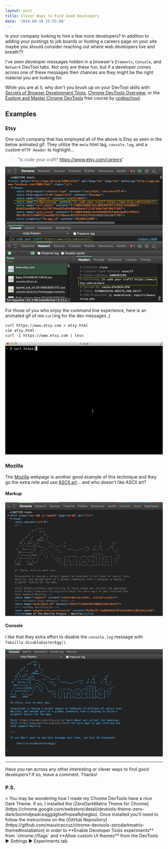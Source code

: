 ```yaml
---
layout: post
title: Clever Ways to Find Good Developers
date: '2014-08-18 15:55:00'
---
```


Is your company looking to hire a few more developers? In addition to adding your postings to job boards or hosting a careers page on your site maybe you should consider reaching out where web developers live and breath!?!

I've seen developer messages hidden in a browser's `Elements`, `Console`, and `Network` DevTool tabs. Not only are these fun, but if a developer comes across one of these messages then chances are they might be the right material you are looking for. 

While you are at it, why don't you brush up on your DevTool skills with [Secrets of Browser Development Tools](http://devtoolsecrets.com/), [Chrome DevTools Overview](https://developer.chrome.com/devtools), or the [Explore and Master Chrome DevTools](http://discover-devtools.codeschool.com/) free course by [codeschool](https://www.codeschool.com/). 
  
## Examples

### Etsy
  
One such company that has employed all of the above is Etsy as seen in the below animated gif. They utilize the `meta` html tag, `console.log`, and a custom `HTTP Header` to highlight...

> "Is code your craft? https://www.etsy.com/careers" 

![](/assets/images/2014/Aug/Screenshot_2014_08_18_22_30_34_2.png)

For those of you who enjoy the command line experience, here is an animated gif of me `curl`ing for the dev messages ;)

```
curl https://www.etsy.com > etsy.html
vim etsy.html
curl -I https://www.etsy.com | less
```

![](/assets/images/2014/Aug/code_craft_2.gif)

### Mozilla 

The [Mozilla](https://www.mozilla.org/en-US/) webpage is another good example of this technique and they go the extra mile and use [ASCII art](http://patorjk.com/software/taag/#p=display&f=Graffiti&t=Type%20Something%20)... and who doesn't like ASCII art?

#### Markup

![](/assets/images/2014/Aug/Screen_Shot_2014_08_14_at_12_52_33_PM.png)

#### Console

I like that they extra effort to disable the `console.log` message with `Tabzilla.disableEasterEgg()`. 

![](/assets/images/2014/Aug/Screen_Shot_2014_08_14_at_12_52_54_PM-1.png)

---

Have you ran across any other interesting or clever ways to find good developers? If so, leave a comment. Thanks!

### P.S.

<div id="devtoolstheme"></div>
> You may be wondering how I made my Chrome DevTools have a nice Dark Theme. If so, I installed the [ZeroDarkMatrix Theme for Chrome](https://chrome.google.com/webstore/detail/devtools-theme-zero-dark/bomhdjeadceaggdgfoefmpeafkjhegbo). Once installed you'll need to follow the instructions on the [GitHub Repository](https://github.com/mauricecruz/chrome-devtools-zerodarkmatrix-theme#installation) in order to **Enable Developer Tools experiments** from `chrome://flags` and **Allow custom UI themes** from the DevTools ▶ Settings ▶ Experiments tab.

<!--
* [SoundCloud](https://soundcloud.com/)
* [GrooveShark](http://grooveshark.com)
* [Gigaom.com](http://Gigaom.com)
* [Howtogeek](http://Howtogeek.com)
* [Booking](http://booking.com)
* [Zappos](Zappos.com)
* [Zappos.co.uk](http://www.Zoopla.co.uk)
-->
